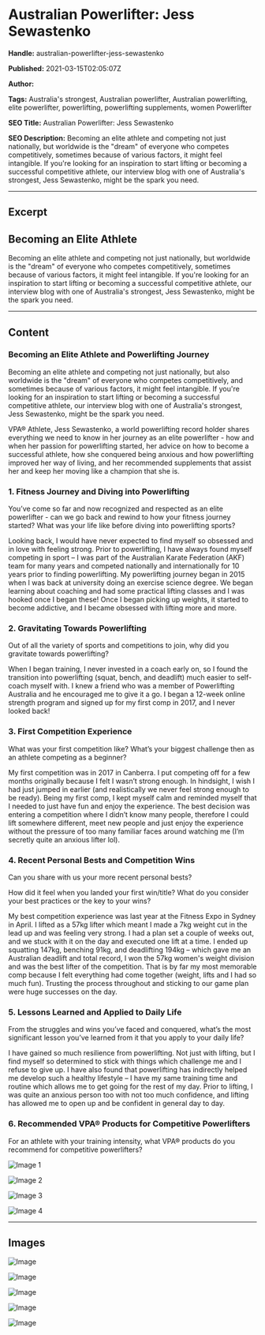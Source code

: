 # Australian Powerlifter: Jess Sewastenko

**Handle:** australian-powerlifter-jess-sewastenko

**Published:** 2021-03-15T02:05:07Z

**Author:**  

**Tags:** Australia's strongest, Australian powerlifter, Australian powerlifting, elite powerlifter, powerlifting, powerlifting supplements, women Powerlifter

**SEO Title:** Australian Powerlifter: Jess Sewastenko

**SEO Description:** Becoming an elite athlete and competing not just nationally, but worldwide is the "dream" of everyone who competes competitively, sometimes because of various factors, it might feel intangible. If you're looking for an inspiration to start lifting or becoming a successful competitive athlete, our interview blog with one of Australia's strongest, Jess Sewastenko, might be the spark you need.

---

## Excerpt

## Becoming an Elite Athlete

Becoming an elite athlete and competing not just nationally, but worldwide is the "dream" of everyone who competes competitively, sometimes because of various factors, it might feel intangible. If you're looking for an inspiration to start lifting or becoming a successful competitive athlete, our interview blog with one of Australia's strongest, Jess Sewastenko, might be the spark you need.

---

## Content

### Becoming an Elite Athlete and Powerlifting Journey

Becoming an elite athlete and competing not just nationally, but also worldwide is the "dream" of everyone who competes competitively, and sometimes because of various factors, it might feel intangible. If you're looking for an inspiration to start lifting or becoming a successful competitive athlete, our interview blog with one of Australia's strongest, Jess Sewastenko, might be the spark you need.

VPA® Athlete, Jess Sewastenko, a world powerlifting record holder shares everything we need to know in her journey as an elite powerlifter - how and when her passion for powerlifting started, her advice on how to become a successful athlete, how she conquered being anxious and how powerlifting improved her way of living, and her recommended supplements that assist her and keep her moving like a champion that she is.

### 1. Fitness Journey and Diving into Powerlifting

You’ve come so far and now recognized and respected as an elite powerlifter - can we go back and rewind to how your fitness journey started? What was your life like before diving into powerlifting sports?

Looking back, I would have never expected to find myself so obsessed and in love with feeling strong. Prior to powerlifting, I have always found myself competing in sport – I was part of the Australian Karate Federation (AKF) team for many years and competed nationally and internationally for 10 years prior to finding powerlifting. My powerlifting journey began in 2015 when I was back at university doing an exercise science degree. We began learning about coaching and had some practical lifting classes and I was hooked once I began these! Once I began picking up weights, it started to become addictive, and I became obsessed with lifting more and more.

### 2. Gravitating Towards Powerlifting

Out of all the variety of sports and competitions to join, why did you gravitate towards powerlifting?

When I began training, I never invested in a coach early on, so I found the transition into powerlifting (squat, bench, and deadlift) much easier to self-coach myself with. I knew a friend who was a member of Powerlifting Australia and he encouraged me to give it a go. I began a 12-week online strength program and signed up for my first comp in 2017, and I never looked back!

### 3. First Competition Experience

What was your first competition like? What’s your biggest challenge then as an athlete competing as a beginner?

My first competition was in 2017 in Canberra. I put competing off for a few months originally because I felt I wasn’t strong enough. In hindsight, I wish I had just jumped in earlier (and realistically we never feel strong enough to be ready). Being my first comp, I kept myself calm and reminded myself that I needed to just have fun and enjoy the experience. The best decision was entering a competition where I didn’t know many people, therefore I could lift somewhere different, meet new people and just enjoy the experience without the pressure of too many familiar faces around watching me (I’m secretly quite an anxious lifter lol).

### 4. Recent Personal Bests and Competition Wins

Can you share with us your more recent personal bests?

How did it feel when you landed your first win/title? What do you consider your best practices or the key to your wins?

My best competition experience was last year at the Fitness Expo in Sydney in April. I lifted as a 57kg lifter which meant I made a 7kg weight cut in the lead up and was feeling very strong. I had a plan set a couple of weeks out, and we stuck with it on the day and executed one lift at a time. I ended up squatting 147kg, benching 91kg, and deadlifting 194kg – which gave me an Australian deadlift and total record, I won the 57kg women's weight division and was the best lifter of the competition. That is by far my most memorable comp because I felt everything had come together (weight, lifts and I had so much fun). Trusting the process throughout and sticking to our game plan were huge successes on the day.

### 5. Lessons Learned and Applied to Daily Life

From the struggles and wins you’ve faced and conquered, what’s the most significant lesson you’ve learned from it that you apply to your daily life?

I have gained so much resilience from powerlifting. Not just with lifting, but I find myself so determined to stick with things which challenge me and I refuse to give up. I have also found that powerlifting has indirectly helped me develop such a healthy lifestyle – I have my same training time and routine which allows me to get going for the rest of my day. Prior to lifting, I was quite an anxious person too with not too much confidence, and lifting has allowed me to open up and be confident in general day to day.

### 6. Recommended VPA® Products for Competitive Powerlifters

For an athlete with your training intensity, what VPA® products do you recommend for competitive powerlifters?

![Image 1](https://i.shgcdn.com/60426823-6f14-410d-ac75-77c37c69c34a/-/format/auto/-/preview/3000x3000/-/quality/lighter/)

![Image 2](https://i.shgcdn.com/ce3bb455-3cde-4e19-b975-c1f8048433b1/-/format/auto/-/preview/3000x3000/-/quality/lighter/)

![Image 3](https://i.shgcdn.com/7ebac997-a8d6-4321-9846-d8730fd84c3d/-/format/auto/-/preview/3000x3000/-/quality/lighter/)

![Image 4](https://i.shgcdn.com/d5ac4498-428e-46b2-b1c8-8084ce627958/-/format/auto/-/preview/3000x3000/-/quality/lighter/)

---

## Images

![Image](undefined)

![Image](undefined)

![Image](undefined)

![Image](undefined)

![Image](undefined)

